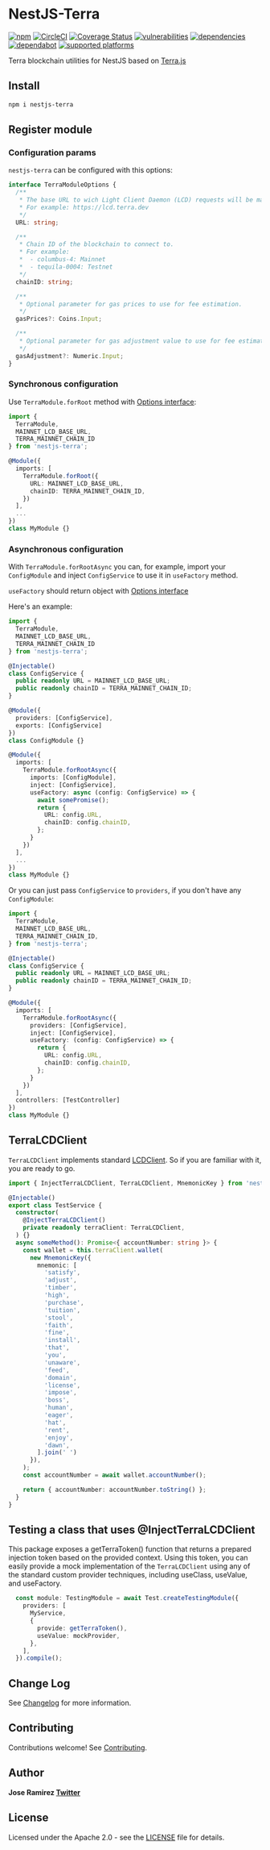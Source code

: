 NestJS-Terra
=============

[![npm](https://img.shields.io/npm/v/nestjs-terra)](https://www.npmjs.com/package/nestjs-terra)
[![CircleCI](https://circleci.com/gh/jarcodallo/nestjs-terra/tree/main.svg?style=svg)](https://circleci.com/gh/jarcodallo/nestjs-terra/tree/main)
[![Coverage Status](https://coveralls.io/repos/github/jarcodallo/nestjs-terra/badge.svg?branch=main)](https://coveralls.io/github/jarcodallo/nestjs-terra?branch=main)
[![vulnerabilities](https://img.shields.io/snyk/vulnerabilities/npm/nestjs-terra)](https://snyk.io/test/github/jarcodallo/nestjs-terra)
[![dependencies](https://img.shields.io/david/jarcodallo/nestjs-terra)](https://img.shields.io/david/jarcodallo/nestjs-terra)
[![dependabot](https://badgen.net/dependabot/jarcodallo/nestjs-terra/?icon=dependabot)](https://badgen.net/dependabot/jarcodallo/nestjs-terra/?icon=dependabot)
[![supported platforms](https://img.shields.io/badge/platforms-Express%20%26%20Fastify-green)](https://img.shields.io/badge/platforms-Express%20%26%20Fastify-green)


Terra blockchain utilities for NestJS based on [Terra.js](https://github.com/terra-project/terra.js)

## Install

```sh
npm i nestjs-terra
```

## Register module

### Configuration params

`nestjs-terra` can be configured with this options:

```ts
interface TerraModuleOptions {
  /**
   * The base URL to wich Light Client Daemon (LCD) requests will be made.
   * For example: https://lcd.terra.dev
   */
  URL: string;

  /**
   * Chain ID of the blockchain to connect to.
   * For example:
   *  - columbus-4: Mainnet
   *  - tequila-0004: Testnet
   */
  chainID: string;

  /**
   * Optional parameter for gas prices to use for fee estimation.
   */
  gasPrices?: Coins.Input;

  /**
   * Optional parameter for gas adjustment value to use for fee estimation.
   */
  gasAdjustment?: Numeric.Input;
}
```

### Synchronous configuration

Use `TerraModule.forRoot` method with [Options interface](#configuration-params):

```ts
import {
  TerraModule,
  MAINNET_LCD_BASE_URL,
  TERRA_MAINNET_CHAIN_ID
} from 'nestjs-terra';

@Module({
  imports: [
    TerraModule.forRoot({
      URL: MAINNET_LCD_BASE_URL,
      chainID: TERRA_MAINNET_CHAIN_ID,
    })
  ],
  ...
})
class MyModule {}
```

### Asynchronous configuration

With `TerraModule.forRootAsync` you can, for example, import your `ConfigModule` and inject `ConfigService` to use it in `useFactory` method.

`useFactory` should return object with [Options interface](#configuration-params)

Here's an example:

```ts
import {
  TerraModule,
  MAINNET_LCD_BASE_URL,
  TERRA_MAINNET_CHAIN_ID
} from 'nestjs-terra';

@Injectable()
class ConfigService {
  public readonly URL = MAINNET_LCD_BASE_URL;
  public readonly chainID = TERRA_MAINNET_CHAIN_ID;
}

@Module({
  providers: [ConfigService],
  exports: [ConfigService]
})
class ConfigModule {}

@Module({
  imports: [
    TerraModule.forRootAsync({
      imports: [ConfigModule],
      inject: [ConfigService],
      useFactory: async (config: ConfigService) => {
        await somePromise();
        return {
          URL: config.URL,
          chainID: config.chainID,
        };
      }
    })
  ],
  ...
})
class MyModule {}
```

Or you can just pass `ConfigService` to `providers`, if you don't have any `ConfigModule`:

```ts
import {
  TerraModule,
  MAINNET_LCD_BASE_URL,
  TERRA_MAINNET_CHAIN_ID,
} from 'nestjs-terra';

@Injectable()
class ConfigService {
  public readonly URL = MAINNET_LCD_BASE_URL;
  public readonly chainID = TERRA_MAINNET_CHAIN_ID;
}

@Module({
  imports: [
    TerraModule.forRootAsync({
      providers: [ConfigService],
      inject: [ConfigService],
      useFactory: (config: ConfigService) => {
        return {
          URL: config.URL,
          chainID: config.chainID,
        };
      }
    })
  ],
  controllers: [TestController]
})
class MyModule {}
```

## TerraLCDClient

`TerraLCDClient` implements standard [LCDClient](https://github.com/terra-project/terra.js/wiki/Making-a-connection). So if you are familiar with it, you are ready to go.

```ts
import { InjectTerraLCDClient, TerraLCDClient, MnemonicKey } from 'nestjs-terra';

@Injectable()
export class TestService {
  constructor(
    @InjectTerraLCDClient()
    private readonly terraClient: TerraLCDClient,
  ) {}
  async someMethod(): Promise<{ accountNumber: string }> {
    const wallet = this.terraClient.wallet(
      new MnemonicKey({
        mnemonic: [
          'satisfy',
          'adjust',
          'timber',
          'high',
          'purchase',
          'tuition',
          'stool',
          'faith',
          'fine',
          'install',
          'that',
          'you',
          'unaware',
          'feed',
          'domain',
          'license',
          'impose',
          'boss',
          'human',
          'eager',
          'hat',
          'rent',
          'enjoy',
          'dawn',
        ].join(' ')
      }),
    );
    const accountNumber = await wallet.accountNumber();

    return { accountNumber: accountNumber.toString() };
  }
}
```

## Testing a class that uses @InjectTerraLCDClient

This package exposes a getTerraToken() function that returns a prepared injection token based on the provided context. 
Using this token, you can easily provide a mock implementation of the `TerraLCDClient` using any of the standard custom provider techniques, including useClass, useValue, and useFactory.

```ts
  const module: TestingModule = await Test.createTestingModule({
    providers: [
      MyService,
      {
        provide: getTerraToken(),
        useValue: mockProvider,
      },
    ],
  }).compile();
```

## Change Log

See [Changelog](CHANGELOG.md) for more information.

## Contributing

Contributions welcome! See [Contributing](CONTRIBUTING.md).

## Author

**Jose Ramirez [Twitter](https://twitter.com/jarcodallo)**

## License

Licensed under the Apache 2.0 - see the [LICENSE](LICENSE) file for details.
